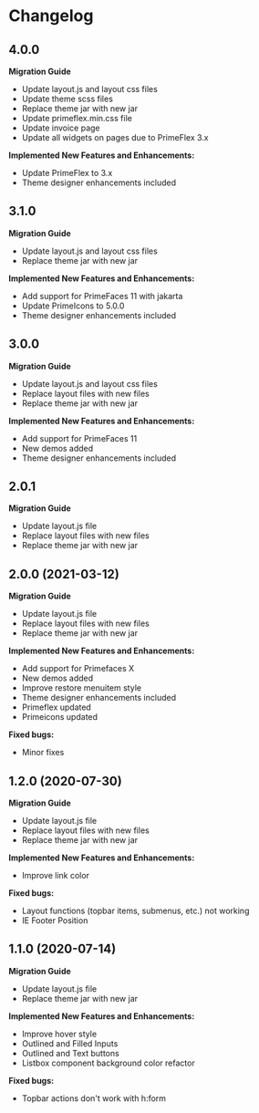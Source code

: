 # Changelog

## 4.0.0

**Migration Guide**

- Update layout.js and layout css files
- Update theme scss files
- Replace theme jar with new jar
- Update primeflex.min.css file
- Update invoice page
- Update all widgets on pages due to PrimeFlex 3.x

**Implemented New Features and Enhancements:**

- Update PrimeFlex to 3.x
- Theme designer enhancements included

## 3.1.0

**Migration Guide**

- Update layout.js and layout css files
- Replace theme jar with new jar

**Implemented New Features and Enhancements:**

- Add support for PrimeFaces 11 with jakarta
- Update PrimeIcons to 5.0.0
- Theme designer enhancements included

## 3.0.0

**Migration Guide**

- Update layout.js and layout css files
- Replace layout files with new files
- Replace theme jar with new jar

**Implemented New Features and Enhancements:**

- Add support for PrimeFaces 11
- New demos added
- Theme designer enhancements included

## 2.0.1

**Migration Guide**

- Update layout.js file
- Replace layout files with new files
- Replace theme jar with new jar

## 2.0.0 (2021-03-12)

**Migration Guide**

- Update layout.js file
- Replace layout files with new files
- Replace theme jar with new jar

**Implemented New Features and Enhancements:**

- Add support for Primefaces X
- New demos added
- Improve restore menuitem style
- Theme designer enhancements included
- Primeflex updated
- Primeicons updated

**Fixed bugs:**

- Minor fixes

## 1.2.0 (2020-07-30)

**Migration Guide**

- Update layout.js file
- Replace layout files with new files
- Replace theme jar with new jar

**Implemented New Features and Enhancements:**

- Improve link color

**Fixed bugs:**

- Layout functions \(topbar items, submenus, etc.\) not working
- IE Footer Position

## 1.1.0 (2020-07-14)

**Migration Guide**

- Update layout.js file
- Replace theme jar with new jar

**Implemented New Features and Enhancements:**

- Improve hover style
- Outlined and Filled Inputs
- Outlined and Text buttons
- Listbox component background color refactor

**Fixed bugs:**

- Topbar actions don't work with h:form
